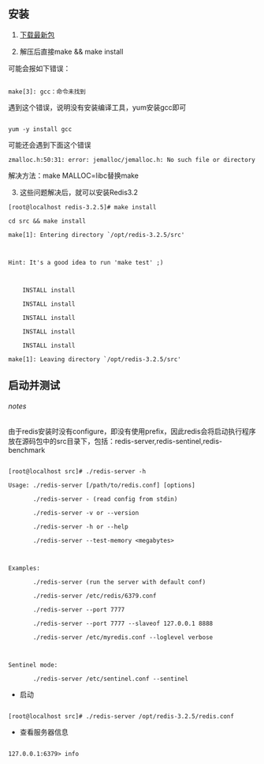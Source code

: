 ## 安装

1. [下载最新包](http://download.redis.io/releases/redis-3.2.5.tar.gz)

2. 解压后直接make && make install

可能会报如下错误：

```

make[3]: gcc：命令未找到

```

遇到这个错误，说明没有安装编译工具，yum安装gcc即可

```

yum -y install gcc

```

可能还会遇到下面这个错误

```
zmalloc.h:50:31: error: jemalloc/jemalloc.h: No such file or directory
```
解决方法：make MALLOC=libc替换make

3. 这些问题解决后，就可以安装Redis3.2
```
[root@localhost redis-3.2.5]# make install

cd src && make install

make[1]: Entering directory `/opt/redis-3.2.5/src'



Hint: It's a good idea to run 'make test' ;)



    INSTALL install

    INSTALL install

    INSTALL install

    INSTALL install

    INSTALL install

make[1]: Leaving directory `/opt/redis-3.2.5/src'

```

## 启动并测试
###### notes

由于redis安装时没有configure，即没有使用prefix，因此redis会将启动执行程序放在源码包中的src目录下，包括：redis-server,redis-sentinel,redis-benchmark

```

[root@localhost src]# ./redis-server -h

Usage: ./redis-server [/path/to/redis.conf] [options]

       ./redis-server - (read config from stdin)

       ./redis-server -v or --version

       ./redis-server -h or --help

       ./redis-server --test-memory <megabytes>



Examples:

       ./redis-server (run the server with default conf)

       ./redis-server /etc/redis/6379.conf

       ./redis-server --port 7777

       ./redis-server --port 7777 --slaveof 127.0.0.1 8888

       ./redis-server /etc/myredis.conf --loglevel verbose



Sentinel mode:

       ./redis-server /etc/sentinel.conf --sentinel

```

* 启动

```

[root@localhost src]# ./redis-server /opt/redis-3.2.5/redis.conf

```

* 查看服务器信息

```

127.0.0.1:6379> info

```






